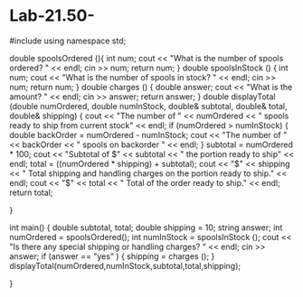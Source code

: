 # Lab-21.50-
#include <iostream>
using namespace std;

double spoolsOrdered (){
  int num;
  cout << "What is the number of spools ordered? " << endl;
  cin >> num;
  return num;
}
double spoolsInStock () {
int num;
cout << "What is the number of spools in stock? " << endl;
cin >> num;
return num;
}
double charges () {
double answer;
cout << "What is the amount? " << endl;
cin >> answer;
return answer; 
}
double displayTotal (double numOrdered, double numInStock, double& subtotal, double& total, double& shipping) {
   cout << "The number of " << numOrdered << " spools ready to ship from current stock" << endl;
  if (numOrdered > numInStock) { 
  double backOrder = numOrdered - numInStock;
  cout << "The number of " << backOrder << " spools on backorder " << endl;
  }
  subtotal = numOrdered * 100;
  cout << "Subtotal of $" << subtotal << " the portion ready to ship" << endl;
  total = ((numOrdered * shipping) + subtotal);
  cout << "$" << shipping << " Total shipping and handling charges on the portion ready to ship." << endl;
  cout << "$" << total << " Total of the order ready to ship." << endl;
  return total;
 
}

int main() {
double subtotal, total;
double shipping = 10;
string answer;
int numOrdered = spoolsOrdered();
int numInStock = spoolsInStock ();
cout << "Is there any special shipping or handling charges? " << endl;
cin >> answer;
if (answer == "yes" ) {
  shipping = charges (); 
}
displayTotal(numOrdered,numInStock,subtotal,total,shipping);


}
